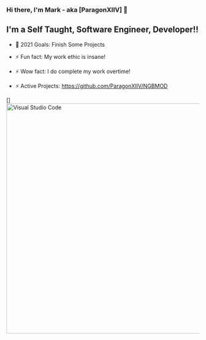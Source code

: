 ### Hi there, I'm Mark - aka [ParagonXIIV] 👋


## I'm a Self Taught, Software Engineer, Developer!!
- 🥅 2021 Goals: Finish Some Projects
- ⚡ Fun fact: My work ethic is insane!
- ⚡ Wow fact: I do complete my work overtime!

- ⚡ Active Projects: https://github.com/ParagonXIIV/NGBMOD

[<img align="left" alt="Visual Studio Code" width="800px" height="600px" src="https://i.ibb.co/XktS5rC/Untitled.png" />]

<br />


<br />
<br />
